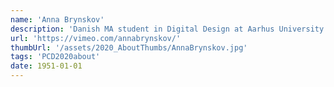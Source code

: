 ```yaml
---
name: 'Anna Brynskov'
description: 'Danish MA student in Digital Design at Aarhus University. Anna carries a BA in Literary History and went to film school in her teens. In her artistic practice, the materials she uses span from filmmaking and physical computing to poetry, still photography, and performance. She works with narratives about future technologies, balances of power, and sexuality.'
url: 'https://vimeo.com/annabrynskov/'
thumbUrl: '/assets/2020_AboutThumbs/AnnaBrynskov.jpg'
tags: 'PCD2020about'
date: 1951-01-01
---
```

